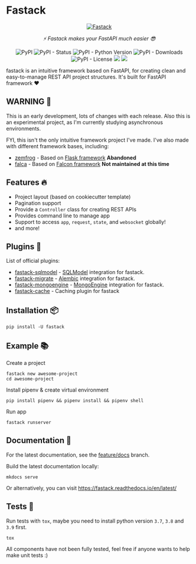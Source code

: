# Fastack

<p align="center">
<a href="https://github.com/fastack-dev/fastack"><img src="https://raw.githubusercontent.com/fastack-dev/fastack/main/docs/images/logo.png" alt="Fastack"></a>
</p>
<p align="center">
    <em>⚡ Fastack makes your FastAPI much easier 😎</em>
</p>
<p align="center">
<img alt="PyPI" src="https://img.shields.io/pypi/v/fastack?color=%23d3de37">
<img alt="PyPI - Status" src="https://img.shields.io/pypi/status/fastack">
<img alt="PyPI - Python Version" src="https://img.shields.io/pypi/pyversions/fastack?style=flat">
<img alt="PyPI - Downloads" src="https://img.shields.io/pypi/dm/fastack?style=flat">
<img alt="PyPI - License" src="https://img.shields.io/pypi/l/fastack?color=%2328a682">
<a href="https://github.com/psf/black"><img src="https://img.shields.io/badge/code%20style-black-000000.svg"></a>
<a href="https://results.pre-commit.ci/latest/github/fastack-dev/fastack/main"><img src="https://results.pre-commit.ci/badge/github/fastack-dev/fastack/main.svg"></a>
</p>

fastack is an intuitive framework based on FastAPI, for creating clean and easy-to-manage REST API project structures. It's built for FastAPI framework ❤️

## WARNING 🚨

This is an early development, lots of changes with each release. Also this is an experimental project, as I'm currently studying asynchronous environments.

FYI, this isn't the only intuitive framework project I've made. I've also made with different framework bases, including:

* [zemfrog](https://github.com/zemfrog/zemfrog) - Based on [Flask framework](https://flask.palletsprojects.com) **Abandoned**
* [falca](https://github.com/aprilahijriyan/falca) - Based on [Falcon framework](https://falconframework.org/) **Not maintained at this time**



## Features 🔥

* Project layout (based on cookiecutter template)
* Pagination support
* Provide a `Controller` class for creating REST APIs
* Provides command line to manage app
* Support to access `app`, `request`, `state`, and `websocket` globally!
* and more!

## Plugins 🎉

List of official plugins:

* [fastack-sqlmodel](https://github.com/fastack-dev/fastack-sqlmodel) - [SQLModel](https://github.com/tiangolo/sqlmodel) integration for fastack.
* [fastack-migrate](https://github.com/fastack-dev/fastack-migrate) - [Alembic](https://alembic.sqlalchemy.org/en/latest/) integration for fastack.
* [fastack-mongoengine](https://github.com/fastack-dev/fastack-mongoengine) - [MongoEngine](https://github.com/MongoEngine/mongoengine) integration for fastack.
* [fastack-cache](https://github.com/fastack-dev/fastack-cache) - Caching plugin for fastack

## Installation 📦

```
pip install -U fastack
```

## Example 📚

Create a project

```
fastack new awesome-project
cd awesome-project
```

Install pipenv & create virtual environment

```
pip install pipenv && pipenv install && pipenv shell
```

Run app

```
fastack runserver
```

## Documentation 📖

For the latest documentation, see the [feature/docs](https://github.com/fastack-dev/fastack/tree/feature/docs) branch.

Build the latest documentation locally:

```
mkdocs serve
```

Or alternatively, you can visit https://fastack.readthedocs.io/en/latest/

## Tests 🔬

Run tests with ``tox``, maybe you need to install python version `3.7`, `3.8` and `3.9` first.

```
tox
```

All components have not been fully tested, feel free if anyone wants to help make unit tests :)
